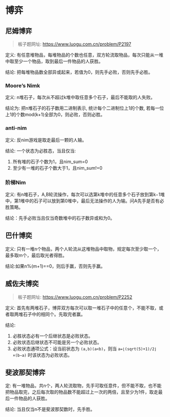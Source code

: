 # 博弈

## 尼姆博弈

> 板子题网址: https://www.luogu.com.cn/problem/P2197

定义: 有任意堆物品，每堆物品的个数也任意，双方轮流取物品，每次只能从一堆中取至少一个物品，取到最后一件物品的人获胜。

结论: 把每堆物品数全部异或起来，若值为0，则先手必败，否则先手必胜。

### Moore’s Nimk

定义: n堆石子，每次从不超过k堆中取任意多个石子，最后不能取的人失败。

结论为: 把n堆石子的石子数用二进制表示, 统计每个二进制位上1的个数, 若每一位上1的个数mod(k+1)全部为0，则必败，否则必胜。

### anti-nim

定义: 反nim游戏是取走最后一颗的人输。

结论: 一个状态为必胜态，当且仅当:
1. 所有堆的石子个数为1，且nim_sum=0
2. 至少有一堆的石子个数大于1，且nim_sum!=0

###  阶梯Nim

定义: 有n堆石子，A,B轮流操作，每次可以选第k堆中的任意多个石子放到第k−1堆中，第1堆中的石子可以放到第0堆中，最后无法操作的人为输。问A先手是否有必胜策略。

结论：先手必败当且仅当奇数堆中的石子数异或和为0。

## 巴什博奕

定义: 只有一堆n个物品，两个人轮流从这堆物品中取物，规定每次至少取一个，最多取m个，最后取光者得胜。

结论:如果n%(m+1)==0，则后手赢，否则先手赢。

## 威佐夫博奕

> 板子题网址: https://www.luogu.com.cn/problem/P2252

定义: 首先有两堆石子，博弈双方每次可以取一堆石子中的任意个，不能不取，或者取两堆石子中的相同个。先取完者赢。

结论:
1. 必胜状态必有一个后继状态是必败状态。
2. 必败状态后继状态不可能是另一个必败状态。
3. 必败状态通项公式：设当前状态为 `(a,b)(a<b)`，则当 `a=⌊(sqrt(5)+1)/2⌋×(b−a)` 时该状态为必败状态。

## 斐波那契博弈

定: 有一堆物品，共n个，两人轮流取物，先手可取任意件，但不能不取，也不能把物品取完，之后每次取的物品数不能超过上一次的两倍，且至少为1件，取走最后一件物品的人获胜。

结论: 当且仅当n不是斐波那契数时，先手胜。
